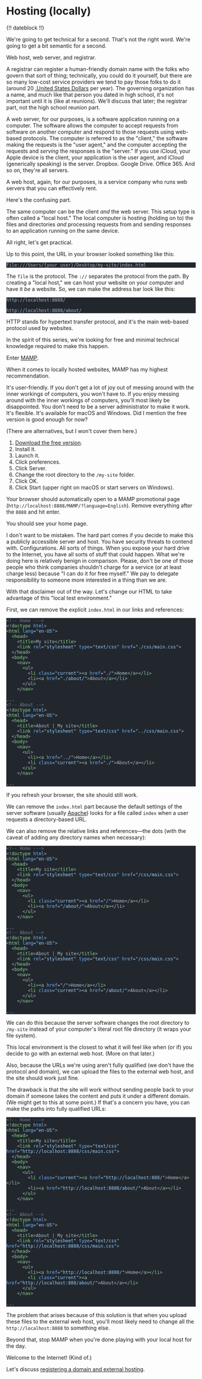 # Hosting (locally)

{!! dateblock !!}

We're going to get technical for a second. That's not the right word. We're going to get a bit semantic for a second.

Web host, web server, and registrar.

A registrar can register a human-friendly domain name with the folks who govern that sort of thing; technically, you could do it yourself, but there are so many low-cost service providers we tend to pay those folks to do it (around 20 [.United States Dollars](USD) per year). The governing organization has a name, and much like that person you dated in high school, it's not important until it is (like at reunions). We'll discuss that later; the registrar part, not the high school reunion part.

A web server, for our purposes, is a software application running on a computer. The software allows the computer to accept requests from software on another computer and respond to those requests using web-based protocols. The computer is referred to as the "client," the software making the requests is the "user agent," and the computer accepting the requests and *serving* the responses is the "server." If you use iCloud, your Apple device is the client, your application is the user agent, and iCloud (generically speaking) is the server. Dropbox. Google Drive. Office 365. And so on, they're all servers.

A web host, again, for our purposes, is a service company who runs web servers that you can effectively rent.

Here's the confusing part.

The same computer can be the client *and* the web server. This setup type is often called a "local host." The local computer is hosting (holding on to) the files and directories *and* processing requests from and sending responses to an application running on the same device.

All right, let's get practical.

Up to this point, the URL in your browser looked something like this:

<pre class="shiki" style="background-color: #22272e"><code><span class="line"><span style="color: #ADBAC7">file:///Users/{your user}/Desktop/my-site/index.html</span></span>
<span class="line"></span></code></pre>

The `file` is the protocol. The `://` separates the protocol from the path. By creating a "local host," we can host your website on your computer and have it *be* a website. So, we can make the address bar look like this:

<pre class="shiki" style="background-color: #22272e"><code><span class="line"><span style="color: #ADBAC7">http://localhost:8888/</span></span>
<span class="line"></span>
<span class="line"><span style="color: #ADBAC7">http://localhost:8888/about/</span></span>
<span class="line"></span></code></pre>

HTTP stands for hypertext transfer protocol, and it's the main web-based protocol used by websites.

In the spirit of this series, we're looking for free and minimal technical knowledge required to make this happen.

Enter [MAMP](https://www.mamp.info/en/mamp/mac/).

When it comes to locally hosted websites, MAMP has my highest recommendation.

It's user-friendly. If you don't get a lot of joy out of messing around with the inner workings of computers, you won't have to. If you enjoy messing around with the inner workings of computers, you'll most likely be disappointed. You don't need to be a server administrator to make it work. It's flexible. It's available for macOS and Windows. Did I mention the free version is good enough for now?

(There are alternatives, but I won't cover them here.)

1. [Download the free version](https://www.mamp.info/en/mamp/).
2. Install it.
3. Launch it.
4. Click preferences.
5. Click Server.
6. Change the root directory to the `/my-site` folder.
7. Click OK.
8. Click Start (upper right on macOS or start servers on Windows).

Your browser should automatically open to a MAMP promotional page (`http://localhost:8888/MAMP/?language=English`). Remove everything after the `8888` and hit enter.

You should see your home page.

I don't want to be mistaken. The hard part comes if you decide to make this a publicly accessible server and host. You have security threats to contend with. Configurations. All sorts of things. When you expose your hard drive to the Internet, you have all sorts of stuff that could happen. What we're doing here is relatively benign in comparison. Please, don't be one of those people who think companies shouldn't charge for a service (or at least charge less) because "I can do it for free myself." We pay to delegate responsibility to someone more interested in a thing than we are.

With that disclaimer out of the way. Let's change our HTML to take advantage of this "local test environment."

First, we can remove the explicit `index.html` in our links and references:

<pre class="shiki focus" style="background-color: #22272e"><code><span class="line focus"><span style="color: #768390">&lt;!-- Home ---&gt;</span></span>
<span class="line"><span style="color: #ADBAC7">&lt;!</span><span style="color: #8DDB8C">doctype</span><span style="color: #ADBAC7"> </span><span style="color: #6CB6FF">html</span><span style="color: #ADBAC7">&gt;</span></span>
<span class="line"><span style="color: #ADBAC7">&lt;</span><span style="color: #8DDB8C">html</span><span style="color: #ADBAC7"> </span><span style="color: #6CB6FF">lang</span><span style="color: #ADBAC7">=</span><span style="color: #96D0FF">&quot;en-US&quot;</span><span style="color: #ADBAC7">&gt;</span></span>
<span class="line"><span style="color: #ADBAC7">  &lt;</span><span style="color: #8DDB8C">head</span><span style="color: #ADBAC7">&gt;</span></span>
<span class="line"><span style="color: #ADBAC7">    &lt;</span><span style="color: #8DDB8C">title</span><span style="color: #ADBAC7">&gt;My site&lt;/</span><span style="color: #8DDB8C">title</span><span style="color: #ADBAC7">&gt;</span></span>
<span class="line"><span style="color: #ADBAC7">    &lt;</span><span style="color: #8DDB8C">link</span><span style="color: #ADBAC7"> </span><span style="color: #6CB6FF">rel</span><span style="color: #ADBAC7">=</span><span style="color: #96D0FF">&quot;stylesheet&quot;</span><span style="color: #ADBAC7"> </span><span style="color: #6CB6FF">type</span><span style="color: #ADBAC7">=</span><span style="color: #96D0FF">&quot;text/css&quot;</span><span style="color: #ADBAC7"> </span><span style="color: #6CB6FF">href</span><span style="color: #ADBAC7">=</span><span style="color: #96D0FF">&quot;./css/main.css&quot;</span><span style="color: #ADBAC7">&gt;</span></span>
<span class="line"><span style="color: #ADBAC7">  &lt;/</span><span style="color: #8DDB8C">head</span><span style="color: #ADBAC7">&gt;</span></span>
<span class="line"><span style="color: #ADBAC7">  &lt;</span><span style="color: #8DDB8C">body</span><span style="color: #ADBAC7">&gt;</span></span>
<span class="line"><span style="color: #ADBAC7">    &lt;</span><span style="color: #8DDB8C">nav</span><span style="color: #ADBAC7">&gt;</span></span>
<span class="line"><span style="color: #ADBAC7">      &lt;</span><span style="color: #8DDB8C">ul</span><span style="color: #ADBAC7">&gt;</span></span>
<span class="line focus"><span style="color: #ADBAC7">        &lt;</span><span style="color: #8DDB8C">li</span><span style="color: #ADBAC7"> </span><span style="color: #6CB6FF">class</span><span style="color: #ADBAC7">=</span><span style="color: #96D0FF">&quot;current&quot;</span><span style="color: #ADBAC7">&gt;&lt;</span><span style="color: #8DDB8C">a</span><span style="color: #ADBAC7"> </span><span style="color: #6CB6FF">href</span><span style="color: #ADBAC7">=</span><span style="color: #96D0FF">&quot;./&quot;</span><span style="color: #ADBAC7">&gt;Home&lt;/</span><span style="color: #8DDB8C">a</span><span style="color: #ADBAC7">&gt;&lt;/</span><span style="color: #8DDB8C">li</span><span style="color: #ADBAC7">&gt;</span></span>
<span class="line focus"><span style="color: #ADBAC7">        &lt;</span><span style="color: #8DDB8C">li</span><span style="color: #ADBAC7">&gt;&lt;</span><span style="color: #8DDB8C">a</span><span style="color: #ADBAC7"> </span><span style="color: #6CB6FF">href</span><span style="color: #ADBAC7">=</span><span style="color: #96D0FF">&quot;./about/&quot;</span><span style="color: #ADBAC7">&gt;About&lt;/</span><span style="color: #8DDB8C">a</span><span style="color: #ADBAC7">&gt;&lt;/</span><span style="color: #8DDB8C">li</span><span style="color: #ADBAC7">&gt;</span></span>
<span class="line"><span style="color: #ADBAC7">      &lt;/</span><span style="color: #8DDB8C">ul</span><span style="color: #ADBAC7">&gt;</span></span>
<span class="line"><span style="color: #ADBAC7">    &lt;/</span><span style="color: #8DDB8C">nav</span><span style="color: #ADBAC7">&gt;  </span></span>
<span class="line"></span>
<span class="line"><span style="color: #ADBAC7">...</span></span>
<span class="line focus"><span style="color: #768390">&lt;!-- About --&gt;</span></span>
<span class="line"><span style="color: #ADBAC7">&lt;!</span><span style="color: #8DDB8C">doctype</span><span style="color: #ADBAC7"> </span><span style="color: #6CB6FF">html</span><span style="color: #ADBAC7">&gt;</span></span>
<span class="line"><span style="color: #ADBAC7">&lt;</span><span style="color: #8DDB8C">html</span><span style="color: #ADBAC7"> </span><span style="color: #6CB6FF">lang</span><span style="color: #ADBAC7">=</span><span style="color: #96D0FF">&quot;en-US&quot;</span><span style="color: #ADBAC7">&gt;</span></span>
<span class="line"><span style="color: #ADBAC7">  &lt;</span><span style="color: #8DDB8C">head</span><span style="color: #ADBAC7">&gt;</span></span>
<span class="line"><span style="color: #ADBAC7">    &lt;</span><span style="color: #8DDB8C">title</span><span style="color: #ADBAC7">&gt;About | My site&lt;/</span><span style="color: #8DDB8C">title</span><span style="color: #ADBAC7">&gt;</span></span>
<span class="line"><span style="color: #ADBAC7">    &lt;</span><span style="color: #8DDB8C">link</span><span style="color: #ADBAC7"> </span><span style="color: #6CB6FF">rel</span><span style="color: #ADBAC7">=</span><span style="color: #96D0FF">&quot;stylesheet&quot;</span><span style="color: #ADBAC7"> </span><span style="color: #6CB6FF">type</span><span style="color: #ADBAC7">=</span><span style="color: #96D0FF">&quot;text/css&quot;</span><span style="color: #ADBAC7"> </span><span style="color: #6CB6FF">href</span><span style="color: #ADBAC7">=</span><span style="color: #96D0FF">&quot;../css/main.css&quot;</span><span style="color: #ADBAC7">&gt;</span></span>
<span class="line"><span style="color: #ADBAC7">  &lt;/</span><span style="color: #8DDB8C">head</span><span style="color: #ADBAC7">&gt;</span></span>
<span class="line"><span style="color: #ADBAC7">  &lt;</span><span style="color: #8DDB8C">body</span><span style="color: #ADBAC7">&gt;</span></span>
<span class="line"><span style="color: #ADBAC7">    &lt;</span><span style="color: #8DDB8C">nav</span><span style="color: #ADBAC7">&gt;</span></span>
<span class="line"><span style="color: #ADBAC7">      &lt;</span><span style="color: #8DDB8C">ul</span><span style="color: #ADBAC7">&gt;</span></span>
<span class="line focus"><span style="color: #ADBAC7">        &lt;</span><span style="color: #8DDB8C">li</span><span style="color: #ADBAC7">&gt;&lt;</span><span style="color: #8DDB8C">a</span><span style="color: #ADBAC7"> </span><span style="color: #6CB6FF">href</span><span style="color: #ADBAC7">=</span><span style="color: #96D0FF">&quot;../&quot;</span><span style="color: #ADBAC7">&gt;Home&lt;/</span><span style="color: #8DDB8C">a</span><span style="color: #ADBAC7">&gt;&lt;/</span><span style="color: #8DDB8C">li</span><span style="color: #ADBAC7">&gt;</span></span>
<span class="line focus"><span style="color: #ADBAC7">        &lt;</span><span style="color: #8DDB8C">li</span><span style="color: #ADBAC7"> </span><span style="color: #6CB6FF">class</span><span style="color: #ADBAC7">=</span><span style="color: #96D0FF">&quot;current&quot;</span><span style="color: #ADBAC7">&gt;&lt;</span><span style="color: #8DDB8C">a</span><span style="color: #ADBAC7"> </span><span style="color: #6CB6FF">href</span><span style="color: #ADBAC7">=</span><span style="color: #96D0FF">&quot;./&quot;</span><span style="color: #ADBAC7">&gt;About&lt;/</span><span style="color: #8DDB8C">a</span><span style="color: #ADBAC7">&gt;&lt;/</span><span style="color: #8DDB8C">li</span><span style="color: #ADBAC7">&gt;</span></span>
<span class="line"><span style="color: #ADBAC7">      &lt;/</span><span style="color: #8DDB8C">ul</span><span style="color: #ADBAC7">&gt;</span></span>
<span class="line"><span style="color: #ADBAC7">    &lt;/</span><span style="color: #8DDB8C">nav</span><span style="color: #ADBAC7">&gt;</span></span>
<span class="line"></span>
<span class="line"><span style="color: #ADBAC7">...</span></span>
<span class="line"></span></code></pre>

If you refresh your browser, the site should still work.

We can remove the `index.html` part because the default settings of the server software (usually [Apache](https://www.apache.org)) looks for a file called `index` when a user requests a directory-based URL.

We can also remove the relative links and references—the dots (with the caveat of adding any directory names when necessary):

<pre class="shiki focus" style="background-color: #22272e"><code><span class="line focus"><span style="color: #768390">&lt;!-- Home ---&gt;</span></span>
<span class="line"><span style="color: #ADBAC7">&lt;!</span><span style="color: #8DDB8C">doctype</span><span style="color: #ADBAC7"> </span><span style="color: #6CB6FF">html</span><span style="color: #ADBAC7">&gt;</span></span>
<span class="line"><span style="color: #ADBAC7">&lt;</span><span style="color: #8DDB8C">html</span><span style="color: #ADBAC7"> </span><span style="color: #6CB6FF">lang</span><span style="color: #ADBAC7">=</span><span style="color: #96D0FF">&quot;en-US&quot;</span><span style="color: #ADBAC7">&gt;</span></span>
<span class="line"><span style="color: #ADBAC7">  &lt;</span><span style="color: #8DDB8C">head</span><span style="color: #ADBAC7">&gt;</span></span>
<span class="line"><span style="color: #ADBAC7">    &lt;</span><span style="color: #8DDB8C">title</span><span style="color: #ADBAC7">&gt;My site&lt;/</span><span style="color: #8DDB8C">title</span><span style="color: #ADBAC7">&gt;</span></span>
<span class="line"><span style="color: #ADBAC7">    &lt;</span><span style="color: #8DDB8C">link</span><span style="color: #ADBAC7"> </span><span style="color: #6CB6FF">rel</span><span style="color: #ADBAC7">=</span><span style="color: #96D0FF">&quot;stylesheet&quot;</span><span style="color: #ADBAC7"> </span><span style="color: #6CB6FF">type</span><span style="color: #ADBAC7">=</span><span style="color: #96D0FF">&quot;text/css&quot;</span><span style="color: #ADBAC7"> </span><span style="color: #6CB6FF">href</span><span style="color: #ADBAC7">=</span><span style="color: #96D0FF">&quot;/css/main.css&quot;</span><span style="color: #ADBAC7">&gt;</span></span>
<span class="line"><span style="color: #ADBAC7">  &lt;/</span><span style="color: #8DDB8C">head</span><span style="color: #ADBAC7">&gt;</span></span>
<span class="line"><span style="color: #ADBAC7">  &lt;</span><span style="color: #8DDB8C">body</span><span style="color: #ADBAC7">&gt;</span></span>
<span class="line"><span style="color: #ADBAC7">    &lt;</span><span style="color: #8DDB8C">nav</span><span style="color: #ADBAC7">&gt;</span></span>
<span class="line"><span style="color: #ADBAC7">      &lt;</span><span style="color: #8DDB8C">ul</span><span style="color: #ADBAC7">&gt;</span></span>
<span class="line focus"><span style="color: #ADBAC7">        &lt;</span><span style="color: #8DDB8C">li</span><span style="color: #ADBAC7"> </span><span style="color: #6CB6FF">class</span><span style="color: #ADBAC7">=</span><span style="color: #96D0FF">&quot;current&quot;</span><span style="color: #ADBAC7">&gt;&lt;</span><span style="color: #8DDB8C">a</span><span style="color: #ADBAC7"> </span><span style="color: #6CB6FF">href</span><span style="color: #ADBAC7">=</span><span style="color: #96D0FF">&quot;/&quot;</span><span style="color: #ADBAC7">&gt;Home&lt;/</span><span style="color: #8DDB8C">a</span><span style="color: #ADBAC7">&gt;&lt;/</span><span style="color: #8DDB8C">li</span><span style="color: #ADBAC7">&gt;</span></span>
<span class="line focus"><span style="color: #ADBAC7">        &lt;</span><span style="color: #8DDB8C">li</span><span style="color: #ADBAC7">&gt;&lt;</span><span style="color: #8DDB8C">a</span><span style="color: #ADBAC7"> </span><span style="color: #6CB6FF">href</span><span style="color: #ADBAC7">=</span><span style="color: #96D0FF">&quot;/about/&quot;</span><span style="color: #ADBAC7">&gt;About&lt;/</span><span style="color: #8DDB8C">a</span><span style="color: #ADBAC7">&gt;&lt;/</span><span style="color: #8DDB8C">li</span><span style="color: #ADBAC7">&gt;</span></span>
<span class="line"><span style="color: #ADBAC7">      &lt;/</span><span style="color: #8DDB8C">ul</span><span style="color: #ADBAC7">&gt;</span></span>
<span class="line"><span style="color: #ADBAC7">    &lt;/</span><span style="color: #8DDB8C">nav</span><span style="color: #ADBAC7">&gt;  </span></span>
<span class="line"></span>
<span class="line"><span style="color: #ADBAC7">...</span></span>
<span class="line focus"><span style="color: #768390">&lt;!-- About --&gt;</span></span>
<span class="line"><span style="color: #ADBAC7">&lt;!</span><span style="color: #8DDB8C">doctype</span><span style="color: #ADBAC7"> </span><span style="color: #6CB6FF">html</span><span style="color: #ADBAC7">&gt;</span></span>
<span class="line"><span style="color: #ADBAC7">&lt;</span><span style="color: #8DDB8C">html</span><span style="color: #ADBAC7"> </span><span style="color: #6CB6FF">lang</span><span style="color: #ADBAC7">=</span><span style="color: #96D0FF">&quot;en-US&quot;</span><span style="color: #ADBAC7">&gt;</span></span>
<span class="line"><span style="color: #ADBAC7">  &lt;</span><span style="color: #8DDB8C">head</span><span style="color: #ADBAC7">&gt;</span></span>
<span class="line"><span style="color: #ADBAC7">    &lt;</span><span style="color: #8DDB8C">title</span><span style="color: #ADBAC7">&gt;About | My site&lt;/</span><span style="color: #8DDB8C">title</span><span style="color: #ADBAC7">&gt;</span></span>
<span class="line"><span style="color: #ADBAC7">    &lt;</span><span style="color: #8DDB8C">link</span><span style="color: #ADBAC7"> </span><span style="color: #6CB6FF">rel</span><span style="color: #ADBAC7">=</span><span style="color: #96D0FF">&quot;stylesheet&quot;</span><span style="color: #ADBAC7"> </span><span style="color: #6CB6FF">type</span><span style="color: #ADBAC7">=</span><span style="color: #96D0FF">&quot;text/css&quot;</span><span style="color: #ADBAC7"> </span><span style="color: #6CB6FF">href</span><span style="color: #ADBAC7">=</span><span style="color: #96D0FF">&quot;/css/main.css&quot;</span><span style="color: #ADBAC7">&gt;</span></span>
<span class="line"><span style="color: #ADBAC7">  &lt;/</span><span style="color: #8DDB8C">head</span><span style="color: #ADBAC7">&gt;</span></span>
<span class="line"><span style="color: #ADBAC7">  &lt;</span><span style="color: #8DDB8C">body</span><span style="color: #ADBAC7">&gt;</span></span>
<span class="line"><span style="color: #ADBAC7">    &lt;</span><span style="color: #8DDB8C">nav</span><span style="color: #ADBAC7">&gt;</span></span>
<span class="line"><span style="color: #ADBAC7">      &lt;</span><span style="color: #8DDB8C">ul</span><span style="color: #ADBAC7">&gt;</span></span>
<span class="line focus"><span style="color: #ADBAC7">        &lt;</span><span style="color: #8DDB8C">li</span><span style="color: #ADBAC7">&gt;&lt;</span><span style="color: #8DDB8C">a</span><span style="color: #ADBAC7"> </span><span style="color: #6CB6FF">href</span><span style="color: #ADBAC7">=</span><span style="color: #96D0FF">&quot;/&quot;</span><span style="color: #ADBAC7">&gt;Home&lt;/</span><span style="color: #8DDB8C">a</span><span style="color: #ADBAC7">&gt;&lt;/</span><span style="color: #8DDB8C">li</span><span style="color: #ADBAC7">&gt;</span></span>
<span class="line focus"><span style="color: #ADBAC7">        &lt;</span><span style="color: #8DDB8C">li</span><span style="color: #ADBAC7"> </span><span style="color: #6CB6FF">class</span><span style="color: #ADBAC7">=</span><span style="color: #96D0FF">&quot;current&quot;</span><span style="color: #ADBAC7">&gt;&lt;</span><span style="color: #8DDB8C">a</span><span style="color: #ADBAC7"> </span><span style="color: #6CB6FF">href</span><span style="color: #ADBAC7">=</span><span style="color: #96D0FF">&quot;/about/&quot;</span><span style="color: #ADBAC7">&gt;About&lt;/</span><span style="color: #8DDB8C">a</span><span style="color: #ADBAC7">&gt;&lt;/</span><span style="color: #8DDB8C">li</span><span style="color: #ADBAC7">&gt;</span></span>
<span class="line"><span style="color: #ADBAC7">      &lt;/</span><span style="color: #8DDB8C">ul</span><span style="color: #ADBAC7">&gt;</span></span>
<span class="line"><span style="color: #ADBAC7">    &lt;/</span><span style="color: #8DDB8C">nav</span><span style="color: #ADBAC7">&gt;</span></span>
<span class="line"></span>
<span class="line"><span style="color: #ADBAC7">...</span></span>
<span class="line"></span></code></pre>

We can do this because the server software changes the root directory to `/my-site` instead of your computer's literal root file directory (it wraps your file system).

This local environment is the closest to what it will feel like when (or if) you decide to go with an external web host. (More on that later.)

Also, because the URLs we're using aren't fully qualified (we don't have the protocol and domain), we can upload the files to the external web host, and the site should work just fine.

The drawback is that the site will work without sending people back to your domain if someone takes the content and puts it under a different domain. (We might get to this at some point.) If that's a concern you have, you can make the paths into fully qualified URLs:

<pre class="shiki focus" style="background-color: #22272e"><code><span class="line focus"><span style="color: #768390">&lt;!-- Home ---&gt;</span></span>
<span class="line"><span style="color: #ADBAC7">&lt;!</span><span style="color: #8DDB8C">doctype</span><span style="color: #ADBAC7"> </span><span style="color: #6CB6FF">html</span><span style="color: #ADBAC7">&gt;</span></span>
<span class="line"><span style="color: #ADBAC7">&lt;</span><span style="color: #8DDB8C">html</span><span style="color: #ADBAC7"> </span><span style="color: #6CB6FF">lang</span><span style="color: #ADBAC7">=</span><span style="color: #96D0FF">&quot;en-US&quot;</span><span style="color: #ADBAC7">&gt;</span></span>
<span class="line"><span style="color: #ADBAC7">  &lt;</span><span style="color: #8DDB8C">head</span><span style="color: #ADBAC7">&gt;</span></span>
<span class="line"><span style="color: #ADBAC7">    &lt;</span><span style="color: #8DDB8C">title</span><span style="color: #ADBAC7">&gt;My site&lt;/</span><span style="color: #8DDB8C">title</span><span style="color: #ADBAC7">&gt;</span></span>
<span class="line focus"><span style="color: #ADBAC7">    &lt;</span><span style="color: #8DDB8C">link</span><span style="color: #ADBAC7"> </span><span style="color: #6CB6FF">rel</span><span style="color: #ADBAC7">=</span><span style="color: #96D0FF">&quot;stylesheet&quot;</span><span style="color: #ADBAC7"> </span><span style="color: #6CB6FF">type</span><span style="color: #ADBAC7">=</span><span style="color: #96D0FF">&quot;text/css&quot;</span><span style="color: #ADBAC7"> </span><span style="color: #6CB6FF">href</span><span style="color: #ADBAC7">=</span><span style="color: #96D0FF">&quot;http://localhost:8888/css/main.css&quot;</span><span style="color: #ADBAC7">&gt;</span></span>
<span class="line"><span style="color: #ADBAC7">  &lt;/</span><span style="color: #8DDB8C">head</span><span style="color: #ADBAC7">&gt;</span></span>
<span class="line"><span style="color: #ADBAC7">  &lt;</span><span style="color: #8DDB8C">body</span><span style="color: #ADBAC7">&gt;</span></span>
<span class="line"><span style="color: #ADBAC7">    &lt;</span><span style="color: #8DDB8C">nav</span><span style="color: #ADBAC7">&gt;</span></span>
<span class="line"><span style="color: #ADBAC7">      &lt;</span><span style="color: #8DDB8C">ul</span><span style="color: #ADBAC7">&gt;</span></span>
<span class="line focus"><span style="color: #ADBAC7">        &lt;</span><span style="color: #8DDB8C">li</span><span style="color: #ADBAC7"> </span><span style="color: #6CB6FF">class</span><span style="color: #ADBAC7">=</span><span style="color: #96D0FF">&quot;current&quot;</span><span style="color: #ADBAC7">&gt;&lt;</span><span style="color: #8DDB8C">a</span><span style="color: #ADBAC7"> </span><span style="color: #6CB6FF">href</span><span style="color: #ADBAC7">=</span><span style="color: #96D0FF">&quot;http://localhost:888/&quot;</span><span style="color: #ADBAC7">&gt;Home&lt;/</span><span style="color: #8DDB8C">a</span><span style="color: #ADBAC7">&gt;&lt;/</span><span style="color: #8DDB8C">li</span><span style="color: #ADBAC7">&gt;</span></span>
<span class="line focus"><span style="color: #ADBAC7">        &lt;</span><span style="color: #8DDB8C">li</span><span style="color: #ADBAC7">&gt;&lt;</span><span style="color: #8DDB8C">a</span><span style="color: #ADBAC7"> </span><span style="color: #6CB6FF">href</span><span style="color: #ADBAC7">=</span><span style="color: #96D0FF">&quot;http://localhost:8888/about/&quot;</span><span style="color: #ADBAC7">&gt;About&lt;/</span><span style="color: #8DDB8C">a</span><span style="color: #ADBAC7">&gt;&lt;/</span><span style="color: #8DDB8C">li</span><span style="color: #ADBAC7">&gt;</span></span>
<span class="line"><span style="color: #ADBAC7">      &lt;/</span><span style="color: #8DDB8C">ul</span><span style="color: #ADBAC7">&gt;</span></span>
<span class="line"><span style="color: #ADBAC7">    &lt;/</span><span style="color: #8DDB8C">nav</span><span style="color: #ADBAC7">&gt;  </span></span>
<span class="line"></span>
<span class="line"><span style="color: #ADBAC7">...</span></span>
<span class="line focus"><span style="color: #768390">&lt;!-- About --&gt;</span></span>
<span class="line"><span style="color: #ADBAC7">&lt;!</span><span style="color: #8DDB8C">doctype</span><span style="color: #ADBAC7"> </span><span style="color: #6CB6FF">html</span><span style="color: #ADBAC7">&gt;</span></span>
<span class="line"><span style="color: #ADBAC7">&lt;</span><span style="color: #8DDB8C">html</span><span style="color: #ADBAC7"> </span><span style="color: #6CB6FF">lang</span><span style="color: #ADBAC7">=</span><span style="color: #96D0FF">&quot;en-US&quot;</span><span style="color: #ADBAC7">&gt;</span></span>
<span class="line"><span style="color: #ADBAC7">  &lt;</span><span style="color: #8DDB8C">head</span><span style="color: #ADBAC7">&gt;</span></span>
<span class="line"><span style="color: #ADBAC7">    &lt;</span><span style="color: #8DDB8C">title</span><span style="color: #ADBAC7">&gt;About | My site&lt;/</span><span style="color: #8DDB8C">title</span><span style="color: #ADBAC7">&gt;</span></span>
<span class="line focus"><span style="color: #ADBAC7">    &lt;</span><span style="color: #8DDB8C">link</span><span style="color: #ADBAC7"> </span><span style="color: #6CB6FF">rel</span><span style="color: #ADBAC7">=</span><span style="color: #96D0FF">&quot;stylesheet&quot;</span><span style="color: #ADBAC7"> </span><span style="color: #6CB6FF">type</span><span style="color: #ADBAC7">=</span><span style="color: #96D0FF">&quot;text/css&quot;</span><span style="color: #ADBAC7"> </span><span style="color: #6CB6FF">href</span><span style="color: #ADBAC7">=</span><span style="color: #96D0FF">&quot;http://localhost:8888/css/main.css&quot;</span><span style="color: #ADBAC7">&gt;</span></span>
<span class="line"><span style="color: #ADBAC7">  &lt;/</span><span style="color: #8DDB8C">head</span><span style="color: #ADBAC7">&gt;</span></span>
<span class="line"><span style="color: #ADBAC7">  &lt;</span><span style="color: #8DDB8C">body</span><span style="color: #ADBAC7">&gt;</span></span>
<span class="line"><span style="color: #ADBAC7">    &lt;</span><span style="color: #8DDB8C">nav</span><span style="color: #ADBAC7">&gt;</span></span>
<span class="line"><span style="color: #ADBAC7">      &lt;</span><span style="color: #8DDB8C">ul</span><span style="color: #ADBAC7">&gt;</span></span>
<span class="line focus"><span style="color: #ADBAC7">        &lt;</span><span style="color: #8DDB8C">li</span><span style="color: #ADBAC7">&gt;&lt;</span><span style="color: #8DDB8C">a</span><span style="color: #ADBAC7"> </span><span style="color: #6CB6FF">href</span><span style="color: #ADBAC7">=</span><span style="color: #96D0FF">&quot;http://localhost:8888/&quot;</span><span style="color: #ADBAC7">&gt;Home&lt;/</span><span style="color: #8DDB8C">a</span><span style="color: #ADBAC7">&gt;&lt;/</span><span style="color: #8DDB8C">li</span><span style="color: #ADBAC7">&gt;</span></span>
<span class="line focus"><span style="color: #ADBAC7">        &lt;</span><span style="color: #8DDB8C">li</span><span style="color: #ADBAC7"> </span><span style="color: #6CB6FF">class</span><span style="color: #ADBAC7">=</span><span style="color: #96D0FF">&quot;current&quot;</span><span style="color: #ADBAC7">&gt;&lt;</span><span style="color: #8DDB8C">a</span><span style="color: #ADBAC7"> </span><span style="color: #6CB6FF">href</span><span style="color: #ADBAC7">=</span><span style="color: #96D0FF">&quot;http://localhost:888/about/&quot;</span><span style="color: #ADBAC7">&gt;About&lt;/</span><span style="color: #8DDB8C">a</span><span style="color: #ADBAC7">&gt;&lt;/</span><span style="color: #8DDB8C">li</span><span style="color: #ADBAC7">&gt;</span></span>
<span class="line"><span style="color: #ADBAC7">      &lt;/</span><span style="color: #8DDB8C">ul</span><span style="color: #ADBAC7">&gt;</span></span>
<span class="line"><span style="color: #ADBAC7">    &lt;/</span><span style="color: #8DDB8C">nav</span><span style="color: #ADBAC7">&gt;</span></span>
<span class="line"></span>
<span class="line"><span style="color: #ADBAC7">...</span></span>
<span class="line"></span></code></pre>

The problem that arises because of this solution is that when you upload these files to the external web host, you'll most likely need to change all the `http://localhost:8888` to something else.

Beyond that, stop MAMP when you're done playing with your local host for the day.

Welcome to the Internet! (Kind of.)

Let's discuss [registering a domain and external hosting](/essays-and-editorials/webdev/absolute-beginners/hosting-externally/).
